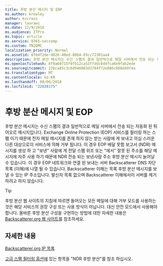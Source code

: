 ```yaml
---
title: 후방 분산 메시지 및 EOP
ms.author: krowley
author: kccross
manager: laurawi
ms.date: 12/9/2016
ms.audience: ITPro
ms.topic: article
ms.service: O365-seccomp
ms.custom: TN2DMC
localization_priority: Normal
ms.assetid: 6f64f2de-d626-48ed-8084-03cc72301aa4
description: 후방 분산 메시지는 수신 스팸의 결과 일반적으로 메일 서버에서 전송 되는 자동화 된 튀어오르 메시지입니다. Backscatterer 이해는 목록 후방 분산 메시지를 보낼 수 있는 IP 주소입니다. 발신자 목록 없으며 Backscatterer 이해에서이 서버를 제거 하려고 하지 않습니다.
ms.openlocfilehash: 8f8a60715f9fb12ca53ffddc6d4fca6e9fab2ede
ms.sourcegitcommit: 22bca85c3c6d946083d3784f72e886c068d49f4a
ms.translationtype: MT
ms.contentlocale: ko-KR
ms.lasthandoff: 08/06/2018
ms.locfileid: "22028175"
---
```

# <a name="backscatter-messages-and-eop"></a>후방 분산 메시지 및 EOP

후방 분산 메시지는 수신 스팸의 결과 일반적으로 메일 서버에서 전송 되는 자동화 된 튀어오르 메시지입니다. Exchange Online Protection (EOP) 서비스를 필터링 하는 스팸 이기 때문에 전자 메일 메시지를 존재 하지 않는 받는 사람에 게 보내고 의심 스러운 다른 대상으로이 서비스에 의해 거부 됩니다. 이 경우 EOP 배달 못함 보고서 (NDR) 메시지를 생성 하 고 "보낸" 사람에 게 전달 스팸 위조 또는 "에서" 잘못 된 주소를 해당 메시지에 자주 사용 하기 때문에 NDR 전송 되는 보낸사람 주소 후방 분산 메시지 늘어날 수 있습니다. 이 경우 EOP 네트워크와 연결 된 보내는 서버 Backscatterer DNS 차단 목록 (이해)에 나열 될 수 있습니다. Backscatterer 이해는 목록 후방 분산 메시지를 보낼 수 있는 IP 주소입니다. 발신자 목록 없으며 Backscatterer 이해에서이 서버를 제거 하려고 하지 않습니다. 
  
> [!TIP]
> 후방 분산 웹 사이트의 지침에 따르면 들어오는 모든 메일에 대해 거부 모드를 사용하는 것은 해당 서비스의 권장 구성 또는 사용 방식이 아닙니다. 대신 안전 모드에서 사용해야 합니다. 올바른 후방 분산 구성을 구현하는 방법에 대한 자세한 내용은 [Backscatterer.org 웹 사이트](http://www.backscatterer.org/?target=usage)를 참조하세요. 
  
## <a name="for-more-information"></a>자세한 내용

[Backscatterer.org IP 목록](https://blogs.msdn.com/b/tzink/archive/2012/08/22/the-backscatterer-org-ip-list.aspx)
  
[고급 스팸 필터링 옵션에](advanced-spam-filtering-asf-options.md) 있는 항목을 "NDR 후방 분산"를 참조 하십시오.
  

